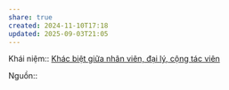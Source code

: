 ```yaml
---
share: true
created: 2024-11-10T17:18
updated: 2025-09-03T21:05
---
```

Khái niệm:: 
[Khác biệt giữa nhân viên, đại lý, cộng tác viên](../../../../../../../../%E2%9A%A1Hi%E1%BB%83u%20bi%E1%BA%BFt%20s%C3%A2u/M%C3%B4%20h%C3%ACnh%20nh%C3%A2n%20s%E1%BB%B1/Kh%C3%A1c%20bi%E1%BB%87t%20gi%E1%BB%AFa%20nh%C3%A2n%20vi%C3%AAn,%20%C4%91%E1%BA%A1i%20l%C3%BD,%20c%E1%BB%99ng%20t%C3%A1c%20vi%C3%AAn.md)

Nguồn:: 
